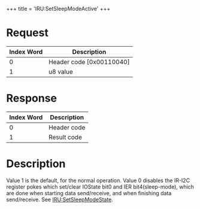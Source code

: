 +++
title = 'IRU:SetSleepModeActive'
+++

# Request

| Index Word | Description                |
|------------|----------------------------|
| 0          | Header code \[0x00110040\] |
| 1          | u8 value                   |

# Response

| Index Word | Description |
|------------|-------------|
| 0          | Header code |
| 1          | Result code |

# Description

Value 1 is the default, for the normal operation. Value 0 disables the
IR-I2C register pokes which set/clear IOState bit0 and IER
bit4(sleep-mode), which are done when starting data send/receive, and
when finishing data send/receive. See
[IRU:SetSleepModeState](IRU:SetSleepModeState "wikilink").
